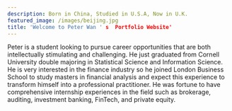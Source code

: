 ```yaml
---
description: Born in China, Studied in U.S.A, Now in U.K.
featured_image: /images/beijing.jpg
title: 'Welcome to Peter Wan ' s  Portfolio Website'
---
```

Peter is a student looking to pursue career opportunities that are both intellectually stimulating and challenging. He just graduated from Cornell University double majoring in Statistical Science and Information Science. He is very interested in the finance industry so he joined London Business School to study masters in financial analysis and expect this experience to transform himself into a professional practitioner. He was fortune to have comprehensive internship experiences in the field such as brokerage, auditing, investment banking, FinTech, and private equity.
